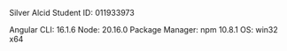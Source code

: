 Silver Alcid
Student ID: 011933973

Angular CLI: 16.1.6
Node: 20.16.0
Package Manager: npm 10.8.1
OS: win32 x64